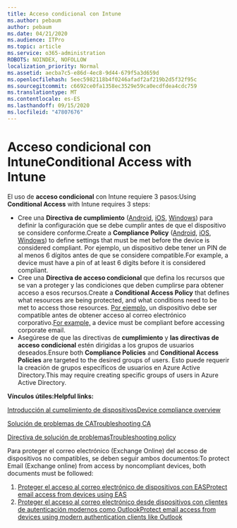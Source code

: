 ```yaml
---
title: Acceso condicional con Intune
ms.author: pebaum
author: pebaum
ms.date: 04/21/2020
ms.audience: ITPro
ms.topic: article
ms.service: o365-administration
ROBOTS: NOINDEX, NOFOLLOW
localization_priority: Normal
ms.assetid: aecba7c5-e86d-4ec8-9d44-679f5a3d659d
ms.openlocfilehash: 5eec5982118b4f0246afadf2af219b2d5f32f95c
ms.sourcegitcommit: c6692ce0fa1358ec3529e59ca0ecdfdea4cdc759
ms.translationtype: MT
ms.contentlocale: es-ES
ms.lasthandoff: 09/15/2020
ms.locfileid: "47807676"
---
```

# <a name="conditional-access-with-intune"></a><span data-ttu-id="75f18-102">Acceso condicional con Intune</span><span class="sxs-lookup"><span data-stu-id="75f18-102">Conditional Access with Intune</span></span>

<span data-ttu-id="75f18-103">El uso de  **acceso condicional**  con Intune requiere 3 pasos:</span><span class="sxs-lookup"><span data-stu-id="75f18-103">Using  **Conditional Access**  with Intune requires 3 steps:</span></span>

- <span data-ttu-id="75f18-104">Cree una  **Directiva de cumplimiento**  ([Android](https://docs.microsoft.com/intune/compliance-policy-create-android),  [iOS](https://docs.microsoft.com/intune/compliance-policy-create-ios),  [Windows](https://docs.microsoft.com//intune/compliance-policy-create-windows)) para definir la configuración que se debe cumplir antes de que el dispositivo se considere conforme.</span><span class="sxs-lookup"><span data-stu-id="75f18-104">Create a  **Compliance Policy**  ([Android](https://docs.microsoft.com/intune/compliance-policy-create-android),  [iOS](https://docs.microsoft.com/intune/compliance-policy-create-ios),  [Windows](https://docs.microsoft.com//intune/compliance-policy-create-windows)) to define settings that must be met before the device is considered compliant.</span></span> <span data-ttu-id="75f18-105">Por ejemplo, un dispositivo debe tener un PIN de al menos 6 dígitos antes de que se considere compatible.</span><span class="sxs-lookup"><span data-stu-id="75f18-105">For example, a device must have a pin of at least 6 digits before it is considered compliant.</span></span>
- <span data-ttu-id="75f18-106">Cree una **Directiva de acceso condicional**  que defina los recursos que se van a proteger y las condiciones que deben cumplirse para obtener acceso a esos recursos.</span><span class="sxs-lookup"><span data-stu-id="75f18-106">Create a **Conditional Access Policy**  that defines what resources are being protected, and what conditions need to be met to access those resources.</span></span>  <span data-ttu-id="75f18-107">[Por ejemplo,](https://docs.microsoft.com/intune/tutorial-protect-email-on-unmanaged-devices#create-conditional-access-policies)  un dispositivo debe ser compatible antes de obtener acceso al correo electrónico corporativo.</span><span class="sxs-lookup"><span data-stu-id="75f18-107">[For example,](https://docs.microsoft.com/intune/tutorial-protect-email-on-unmanaged-devices#create-conditional-access-policies)  a device must be compliant before accessing corporate email.</span></span>
- <span data-ttu-id="75f18-108">Asegúrese de que las directivas de **cumplimiento**  y  **las directivas de acceso condicional**  estén dirigidas a los grupos de usuarios deseados.</span><span class="sxs-lookup"><span data-stu-id="75f18-108">Ensure both **Compliance Policies**  and  **Conditional Access Policies**  are targeted to the desired groups of users.</span></span> <span data-ttu-id="75f18-109">Esto puede requerir la creación de grupos específicos de usuarios en Azure Active Directory.</span><span class="sxs-lookup"><span data-stu-id="75f18-109">This may require creating specific groups of users in Azure Active Directory.</span></span>

<span data-ttu-id="75f18-110">**Vínculos útiles:**</span><span class="sxs-lookup"><span data-stu-id="75f18-110">**Helpful links:**</span></span>

[<span data-ttu-id="75f18-111">Introducción al cumplimiento de dispositivos</span><span class="sxs-lookup"><span data-stu-id="75f18-111">Device compliance overview</span></span>](https://docs.microsoft.com/intune/device-compliance-get-started)

[<span data-ttu-id="75f18-112">Solución de problemas de CA</span><span class="sxs-lookup"><span data-stu-id="75f18-112">Troubleshooting CA</span></span>](https://docs.microsoft.com/intune/troubleshoot-conditional-access)

[<span data-ttu-id="75f18-113">Directiva de solución de problemas</span><span class="sxs-lookup"><span data-stu-id="75f18-113">Troubleshooting policy</span></span>](https://docs.microsoft.com/intune/troubleshoot-policies-in-microsoft-intune)

<span data-ttu-id="75f18-114">Para proteger el correo electrónico (Exchange Online) del acceso de dispositivos no compatibles, se deben seguir ambos documentos:</span><span class="sxs-lookup"><span data-stu-id="75f18-114">To protect Email (Exchange online) from access by noncompliant devices, both documents must be followed:</span></span>

1. [<span data-ttu-id="75f18-115">Proteger el acceso al correo electrónico de dispositivos con EAS</span><span class="sxs-lookup"><span data-stu-id="75f18-115">Protect email access from devices using EAS</span></span>](https://docs.microsoft.com/intune/tutorial-protect-email-on-unmanaged-devices)
2. [<span data-ttu-id="75f18-116">Proteger el acceso al correo electrónico desde dispositivos con clientes de autenticación modernos como Outlook</span><span class="sxs-lookup"><span data-stu-id="75f18-116">Protect email access from devices using modern authentication clients like Outlook</span></span>](https://docs.microsoft.com/intune/tutorial-protect-email-on-enrolled-devices)